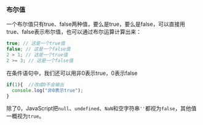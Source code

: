### 布尔值

一个布尔值只有true、false两种值，要么是true，要么是false，可以直接用true、false表示布尔值，也可以通过布尔运算计算出来：

```js
true; // 这是一个true值
false; // 这是一个false值
2 > 1; // 这是一个true值
2 >= 3; // 这是一个false值
```
在条件语句中，我们还可以用非0表示true，0表示false
```js      
if(1){  //改成0不会输出
  console.log("非0表示true");
}
```

除了0，JavaScript把`null`、`undefined`、`NaN`和空字符串`''`都视为`false`，其他值一概视为`true`。